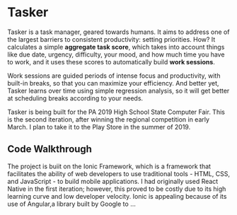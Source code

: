 # Tasker
Tasker is a task manager, geared towards humans. It aims to address one of the largest barriers to consistent productivity: setting 
priorities. How? It calculates a simple **aggregate task score**, which takes into account things like due date, urgency, difficulty,
your mood, and how much time you have to work, and it uses these scores to automatically build **work sessions**. 

Work sessions are guided
periods of intense focus and productivity, with built-in breaks, so that you can maximize your efficiency. And better yet, Tasker learns 
over time using simple regression analysis, so it will get better at scheduling breaks according to your needs.

Tasker is being built for the PA 2019 High School State Computer Fair. This is the second iteration, after winning the regional competition in early March. I plan to take it to the Play Store in the summer of 2019.

## Code Walkthrough
The project is buiit on the Ionic Framework, which is a framework that facilitates the ability of web developers to use traditional tools - HTML, CSS, and JavaScript - to build mobile applications. I had originally used React Native in the first iteration; however, this proved to be costly due to its high learning curve and low developer velocity. Ionic is appealing because of its use of Angular,a library built by Google to ...

